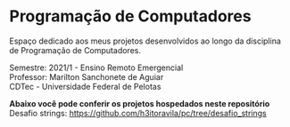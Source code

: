 # Programação de Computadores

Espaço dedicado aos meus projetos desenvolvidos ao longo da disciplina de Programação de Computadores.

Semestre: 2021/1 - Ensino Remoto Emergencial</br>
Professor: Marilton Sanchonete de Aguiar</br>
CDTec - Universidade Federal de Pelotas

<b>Abaixo você pode conferir os projetos hospedados neste repositório</b></br>
Desafio strings: https://github.com/h3itoravila/pc/tree/desafio_strings
